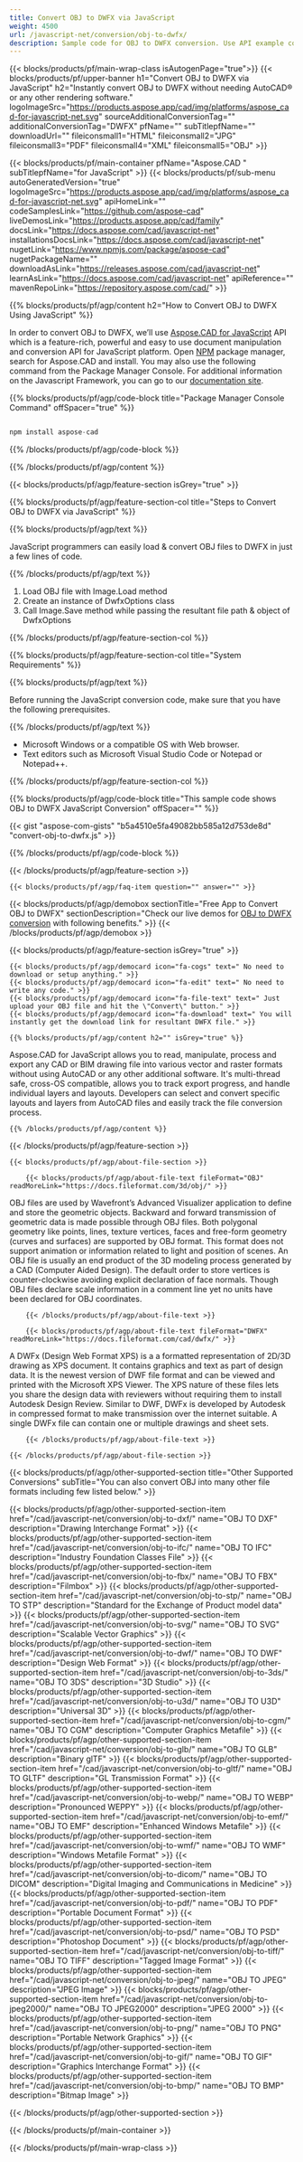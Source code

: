 ```yaml
---
title: Convert OBJ to DWFX via JavaScript
weight: 4500
url: /javascript-net/conversion/obj-to-dwfx/ 
description: Sample code for OBJ to DWFX conversion. Use API example code for batch OBJ files to DWFX conversion.
---
```


{{< blocks/products/pf/main-wrap-class isAutogenPage="true">}}
{{< blocks/products/pf/upper-banner h1="Convert OBJ to DWFX via JavaScript" h2="Instantly convert OBJ to DWFX without needing AutoCAD® or any other rendering software." logoImageSrc="https://products.aspose.app/cad/img/platforms/aspose_cad-for-javascript-net.svg" sourceAdditionalConversionTag="" additionalConversionTag="DWFX" pfName="" subTitlepfName="" downloadUrl="" fileiconsmall1="HTML" fileiconsmall2="JPG" fileiconsmall3="PDF" fileiconsmall4="XML" fileiconsmall5="OBJ" >}}

{{< blocks/products/pf/main-container pfName="Aspose.CAD " subTitlepfName="for JavaScript" >}}
{{< blocks/products/pf/sub-menu autoGeneratedVersion="true" logoImageSrc="https://products.aspose.app/cad/img/platforms/aspose_cad-for-javascript-net.svg" apiHomeLink="" codeSamplesLink="https://github.com/aspose-cad" liveDemosLink="https://products.aspose.app/cad/family" docsLink="https://docs.aspose.com/cad/javascript-net" installationsDocsLink="https://docs.aspose.com/cad/javascript-net" nugetLink="https://www.npmjs.com/package/aspose-cad" nugetPackageName="" downloadAsLink="https://releases.aspose.com/cad/javascript-net" learnAsLink="https://docs.aspose.com/cad/javascript-net" apiReference="" mavenRepoLink="https://repository.aspose.com/cad/" >}}

{{% blocks/products/pf/agp/content h2="How to Convert OBJ to DWFX Using JavaScript" %}}

 In order to convert OBJ to DWFX, we’ll use [Aspose.CAD for JavaScript](https://products.aspose.com/cad/javascript-net) API which is a feature-rich, powerful and easy to use document manipulation and conversion API for JavaScript platform. Open [NPM](https://www.npmjs.com/package/aspose-cad) package manager, search for Aspose.CAD and install. You may also use the following command from the Package Manager Console. For additional information on the Javascript Framework, you can go to our [documentation site](https://docs.aspose.com/cad/javascript-net/showcases/).

{{% blocks/products/pf/agp/code-block title="Package Manager Console Command" offSpacer="true" %}}

```js

npm install aspose-cad

```

{{% /blocks/products/pf/agp/code-block %}}

{{% /blocks/products/pf/agp/content %}}

{{< blocks/products/pf/agp/feature-section isGrey="true" >}}

{{% blocks/products/pf/agp/feature-section-col title="Steps to Convert OBJ to DWFX via JavaScript" %}}

{{% blocks/products/pf/agp/text %}}

JavaScript programmers can easily load & convert OBJ files to DWFX in just a few lines of code.

{{% /blocks/products/pf/agp/text %}}

1.  Load OBJ file with Image.Load method
1.  Create an instance of DwfxOptions class
1.  Call Image.Save method while passing the resultant file path & object of DwfxOptions

{{% /blocks/products/pf/agp/feature-section-col %}}

{{% blocks/products/pf/agp/feature-section-col title="System Requirements" %}}

{{% blocks/products/pf/agp/text %}}

 Before running the JavaScript conversion code, make sure that you have the following prerequisites.

{{% /blocks/products/pf/agp/text %}}

-  Microsoft Windows or a compatible OS with Web browser.
-  Text editors such as Microsoft Visual Studio Code or Notepad or Notepad++.

{{% /blocks/products/pf/agp/feature-section-col %}}

{{% blocks/products/pf/agp/code-block title="This sample code shows OBJ to DWFX JavaScript Conversion" offSpacer="" %}}

{{< gist "aspose-com-gists" "b5a4510e5fa49082bb585a12d753de8d" "convert-obj-to-dwfx.js" >}}

{{% /blocks/products/pf/agp/code-block %}}

{{< /blocks/products/pf/agp/feature-section >}}

    {{< blocks/products/pf/agp/faq-item question="" answer="" >}}

<!-- aboutfile Starts -->

{{< blocks/products/pf/agp/demobox sectionTitle="Free App to Convert OBJ to DWFX" sectionDescription="Check our live demos for [OBJ to DWFX conversion](https://products.aspose.app/cad/conversion/obj-to-dwfx) with following benefits." >}}
{{< /blocks/products/pf/agp/demobox >}}

{{< blocks/products/pf/agp/feature-section isGrey="true" >}}

    {{< blocks/products/pf/agp/democard icon="fa-cogs" text=" No need to download or setup anything." >}}
    {{< blocks/products/pf/agp/democard icon="fa-edit" text=" No need to write any code." >}}
    {{< blocks/products/pf/agp/democard icon="fa-file-text" text=" Just upload your OBJ file and hit the \"Convert\" button." >}}
    {{< blocks/products/pf/agp/democard icon="fa-download" text=" You will instantly get the download link for resultant DWFX file." >}}

    {{% blocks/products/pf/agp/content h2="" isGrey="true" %}}

Aspose.CAD for JavaScript allows you to read, manipulate, process and export any CAD or BIM drawing file into various vector and raster formats without using AutoCAD or any other additional software. It's multi-thread safe, cross-OS compatible, allows you to track export progress, and handle individual layers and layouts. Developers can select and convert specific layouts and layers from AutoCAD files and easily track the file conversion process.

    {{% /blocks/products/pf/agp/content %}}

{{< /blocks/products/pf/agp/feature-section >}}

    {{< blocks/products/pf/agp/about-file-section >}}

        {{< blocks/products/pf/agp/about-file-text fileFormat="OBJ" readMoreLink="https://docs.fileformat.com/3d/obj/" >}}
OBJ files are used by Wavefront’s Advanced Visualizer application to define and store the geometric objects. Backward and forward transmission of geometric data is made possible through OBJ files. Both polygonal geometry like points, lines, texture vertices, faces and free-form geometry (curves and surfaces) are supported by OBJ format. This format does not support animation or information related to light and position of scenes. An OBJ file is usually an end product of the 3D modeling process generated by a CAD (Computer Aided Design). The default order to store vertices is counter-clockwise avoiding explicit declaration of face normals. Though OBJ files declare scale information in a comment line yet no units have been declared for OBJ coordinates.

        {{< /blocks/products/pf/agp/about-file-text >}}

        {{< blocks/products/pf/agp/about-file-text fileFormat="DWFX" readMoreLink="https://docs.fileformat.com/cad/dwfx/" >}}
A DWFx (Design Web Format XPS) is a a formatted representation of 2D/3D drawing as XPS document. It contains graphics and text as part of design data. It is the newest version of DWF file format and can be viewed and printed with the Microsoft XPS Viewer. The XPS nature of these files lets you share the design data with reviewers without requiring them to install Autodesk Design Review. Similar to DWF, DWFx is developed by Autodesk in compressed format to make transmission over the internet suitable. A single DWFx file can contain one or multiple drawings and sheet sets.

        {{< /blocks/products/pf/agp/about-file-text >}}

    {{< /blocks/products/pf/agp/about-file-section >}}


<!-- aboutfile Ends -->

{{< blocks/products/pf/agp/other-supported-section title="Other Supported Conversions" subTitle="You can also convert OBJ into many other file formats including few listed below." >}}

{{< blocks/products/pf/agp/other-supported-section-item href="/cad/javascript-net/conversion/obj-to-dxf/" name="OBJ TO DXF" description="Drawing Interchange Format" >}}
{{< blocks/products/pf/agp/other-supported-section-item href="/cad/javascript-net/conversion/obj-to-ifc/" name="OBJ TO IFC" description="Industry Foundation Classes File" >}}
{{< blocks/products/pf/agp/other-supported-section-item href="/cad/javascript-net/conversion/obj-to-fbx/" name="OBJ TO FBX" description="Filmbox" >}}
{{< blocks/products/pf/agp/other-supported-section-item href="/cad/javascript-net/conversion/obj-to-stp/" name="OBJ TO STP" description="Standard for the Exchange of Product model data" >}}
{{< blocks/products/pf/agp/other-supported-section-item href="/cad/javascript-net/conversion/obj-to-svg/" name="OBJ TO SVG" description="Scalable Vector Graphics" >}}
{{< blocks/products/pf/agp/other-supported-section-item href="/cad/javascript-net/conversion/obj-to-dwf/" name="OBJ TO DWF" description="Design Web Format" >}}
{{< blocks/products/pf/agp/other-supported-section-item href="/cad/javascript-net/conversion/obj-to-3ds/" name="OBJ TO 3DS" description="3D Studio" >}}
{{< blocks/products/pf/agp/other-supported-section-item href="/cad/javascript-net/conversion/obj-to-u3d/" name="OBJ TO U3D" description="Universal 3D" >}}
{{< blocks/products/pf/agp/other-supported-section-item href="/cad/javascript-net/conversion/obj-to-cgm/" name="OBJ TO CGM" description="Computer Graphics Metafile" >}}
{{< blocks/products/pf/agp/other-supported-section-item href="/cad/javascript-net/conversion/obj-to-glb/" name="OBJ TO GLB" description="Binary glTF" >}}
{{< blocks/products/pf/agp/other-supported-section-item href="/cad/javascript-net/conversion/obj-to-gltf/" name="OBJ TO GLTF" description="GL Transmission Format" >}}
{{< blocks/products/pf/agp/other-supported-section-item href="/cad/javascript-net/conversion/obj-to-webp/" name="OBJ TO WEBP" description="Pronounced WEPPY" >}}
{{< blocks/products/pf/agp/other-supported-section-item href="/cad/javascript-net/conversion/obj-to-emf/" name="OBJ TO EMF" description="Enhanced Windows Metafile" >}}
{{< blocks/products/pf/agp/other-supported-section-item href="/cad/javascript-net/conversion/obj-to-wmf/" name="OBJ TO WMF" description="Windows Metafile Format" >}}
{{< blocks/products/pf/agp/other-supported-section-item href="/cad/javascript-net/conversion/obj-to-dicom/" name="OBJ TO DICOM" description="Digital Imaging and Communications in Medicine" >}}
{{< blocks/products/pf/agp/other-supported-section-item href="/cad/javascript-net/conversion/obj-to-pdf/" name="OBJ TO PDF" description="Portable Document Format" >}}
{{< blocks/products/pf/agp/other-supported-section-item href="/cad/javascript-net/conversion/obj-to-psd/" name="OBJ TO PSD" description="Photoshop Document" >}}
{{< blocks/products/pf/agp/other-supported-section-item href="/cad/javascript-net/conversion/obj-to-tiff/" name="OBJ TO TIFF" description="Tagged Image Format" >}}
{{< blocks/products/pf/agp/other-supported-section-item href="/cad/javascript-net/conversion/obj-to-jpeg/" name="OBJ TO JPEG" description="JPEG Image" >}}
{{< blocks/products/pf/agp/other-supported-section-item href="/cad/javascript-net/conversion/obj-to-jpeg2000/" name="OBJ TO JPEG2000" description="JPEG 2000" >}}
{{< blocks/products/pf/agp/other-supported-section-item href="/cad/javascript-net/conversion/obj-to-png/" name="OBJ TO PNG" description="Portable Network Graphics" >}}
{{< blocks/products/pf/agp/other-supported-section-item href="/cad/javascript-net/conversion/obj-to-gif/" name="OBJ TO GIF" description="Graphics Interchange Format" >}}
{{< blocks/products/pf/agp/other-supported-section-item href="/cad/javascript-net/conversion/obj-to-bmp/" name="OBJ TO BMP" description="Bitmap Image" >}}


{{< /blocks/products/pf/agp/other-supported-section >}}

{{< /blocks/products/pf/main-container >}}
    
{{< /blocks/products/pf/main-wrap-class >}}